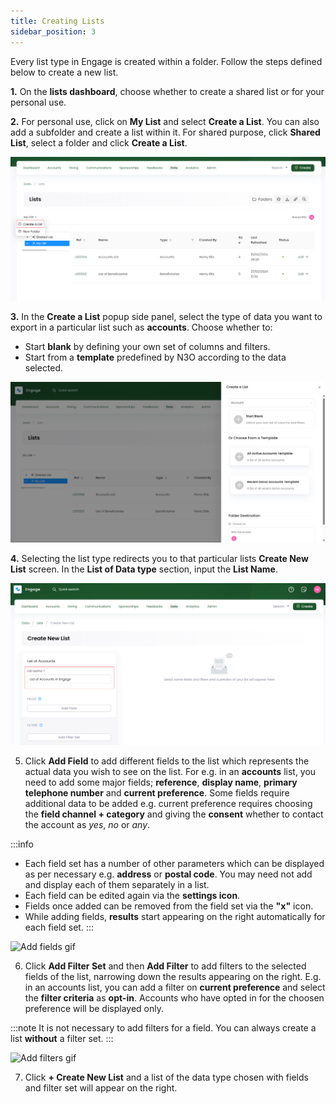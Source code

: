 ```yaml
---
title: Creating Lists
sidebar_position: 3
---
```


Every list type in Engage is created within a folder. Follow the steps defined below to create a new list.

**1.** On the **lists dashboard**, choose whether to create a shared list or for your personal use. 

**2.** For personal use, click on **My List** and select **Create a List**. You can also add a subfolder and create a list within it. For shared purpose, click **Shared List**, select a folder and click **Create a List**.

![my list create a new list](./my-list-create-a-new-list.png)

**3.** In the **Create a List** popup side panel, select the type of data you want to export in a particular list such as **accounts**. Choose whether to:

- Start **blank** by defining your own set of columns and filters.
- Start from a **template** predefined by N3O according to the data selected. 

![create new list side panel](./create-new-list-side-panel.png)

**4.** Selecting the list type redirects you to that particular lists **Create New List** screen. In the **List of Data type** section, input the **List Name**.

![Input list name](./input-list-name.png)

5. Click **Add Field** to add different fields to the list which represents the actual data you wish to see on the list. For e.g. in an **accounts** list, you need to add some major fields; **reference**, **display name**, **primary telephone number** and **current preference**. Some fields require additional data to be added e.g. current preference requires choosing the **field channel + category** and giving the **consent** whether to contact the account as *yes*, *no* or *any*.      

:::info
- Each field set has a number of other parameters which can be displayed as per necessary e.g. **address** or **postal code**. You may need not add and display each of them separately in a list.
- Each field can be edited again via the **settings icon**.
- Fields once added can be removed from the field set via the **"x"** icon.
- While adding fields, **results** start appearing on the right automatically for each field set. 
:::

![Add fields gif](./adding-fields.gif)

6. Click **Add Filter Set** and then **Add Filter** to add filters to the selected fields of the list, narrowing down the results appearing on the right. E.g. in an accounts list, you can add a filter on **current preference** and select the **filter criteria** as **opt-in**. Accounts who have opted in for the choosen preference will be displayed only. 

:::note
It is not necessary to add filters for a field. You can always create a list **without** a filter set.
:::

![Add filters gif](./adding-filters.gif)

7. Click **+ Create New List** and a list of the data type chosen with fields and filter set will appear on the right.
